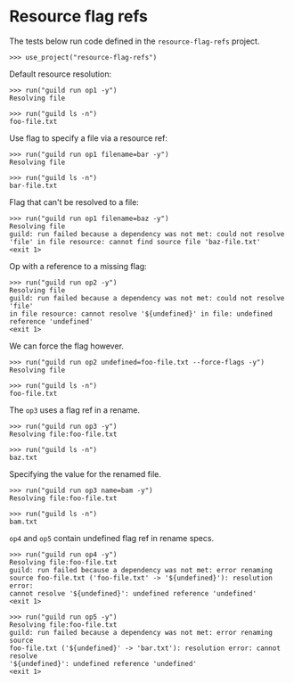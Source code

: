 # Resource flag refs

The tests below run code defined in the `resource-flag-refs` project.

    >>> use_project("resource-flag-refs")

Default resource resolution:

    >>> run("guild run op1 -y")
    Resolving file

    >>> run("guild ls -n")
    foo-file.txt

Use flag to specify a file via a resource ref:

    >>> run("guild run op1 filename=bar -y")
    Resolving file

    >>> run("guild ls -n")
    bar-file.txt

Flag that can't be resolved to a file:

    >>> run("guild run op1 filename=baz -y")
    Resolving file
    guild: run failed because a dependency was not met: could not resolve
    'file' in file resource: cannot find source file 'baz-file.txt'
    <exit 1>

Op with a reference to a missing flag:

    >>> run("guild run op2 -y")
    Resolving file
    guild: run failed because a dependency was not met: could not resolve 'file'
    in file resource: cannot resolve '${undefined}' in file: undefined reference 'undefined'
    <exit 1>

We can force the flag however.

    >>> run("guild run op2 undefined=foo-file.txt --force-flags -y")
    Resolving file

    >>> run("guild ls -n")
    foo-file.txt

The `op3` uses a flag ref in a rename.

    >>> run("guild run op3 -y")
    Resolving file:foo-file.txt

    >>> run("guild ls -n")
    baz.txt

Specifying the value for the renamed file.

    >>> run("guild run op3 name=bam -y")
    Resolving file:foo-file.txt

    >>> run("guild ls -n")
    bam.txt

`op4` and `op5` contain undefined flag ref in rename specs.

    >>> run("guild run op4 -y")
    Resolving file:foo-file.txt
    guild: run failed because a dependency was not met: error renaming
    source foo-file.txt ('foo-file.txt' -> '${undefined}'): resolution error:
    cannot resolve '${undefined}': undefined reference 'undefined'
    <exit 1>

    >>> run("guild run op5 -y")
    Resolving file:foo-file.txt
    guild: run failed because a dependency was not met: error renaming source
    foo-file.txt ('${undefined}' -> 'bar.txt'): resolution error: cannot resolve
    '${undefined}': undefined reference 'undefined'
    <exit 1>
